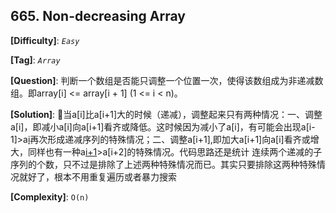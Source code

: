 ## 665. Non-decreasing Array

__[Difficulty]__: _`Easy`_

__[Tag]__: _`Array`_

__[Question]__: 判断一个数组是否能只调整一个位置一次，使得该数组成为非递减数组。即array[i] <= array[i + 1] (1 <= i < n)。

__[Solution]__: 当a[i]比a[i+1]大的时候（递减），调整起来只有两种情况：一、调整a[i]，即减小a[i]向a[i+1]看齐或降低。这时候因为减小了a[i]，有可能会出现a[i-1]>a[i](=a[i+1])再次形成递减序列的特殊情况；二、调整a[i+1],即加大a[i+1]向a[i]看齐或增大，同样也有一种a[i+1](=a[i])>a[i+2]的特殊情况。代码思路还是统计 连续两个递减的子序列的个数，只不过是排除了上述两种特殊情况而已。其实只要排除这两种特殊情况就好了，根本不用重复遍历或者暴力搜索

__[Complexity]__: `O(n)`
